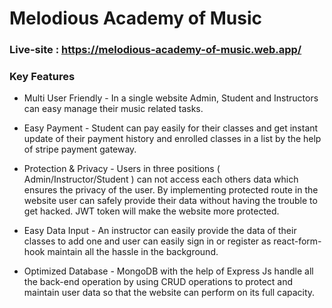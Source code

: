 # Melodious Academy of Music



### Live-site : https://melodious-academy-of-music.web.app/



### Key Features

* Multi User Friendly - In a single website Admin, Student and Instructors can easy manage their music related tasks.




* Easy Payment - Student can pay easily for their classes and get instant update of their payment history and enrolled classes in a list by the help of stripe payment gateway.




* Protection & Privacy - Users in three positions ( Admin/Instructor/Student ) can not access each others data which ensures the privacy of the user. By implementing protected route in the website user can safely provide their data without having the trouble to get hacked. JWT token will make the website more protected.



* Easy Data Input - An instructor can easily provide the data of their classes to add one and user can easily sign in or register as react-form-hook maintain all the hassle in the background.




* Optimized Database - MongoDB with the help of Express Js handle all the back-end
operation by using CRUD operations to protect and maintain user data so that the website can perform on its full capacity.